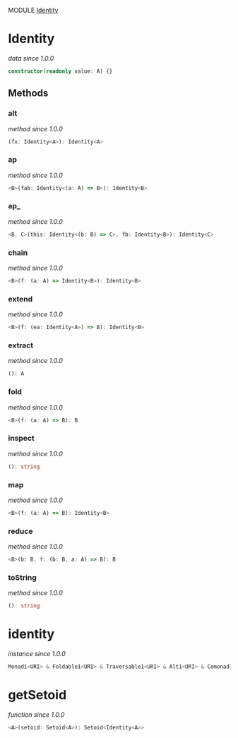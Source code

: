 MODULE [Identity](https://github.com/gcanti/fp-ts/blob/master/src/Identity.ts)

# Identity

_data_
_since 1.0.0_

```ts
constructor(readonly value: A) {}
```

## Methods

### alt

_method_
_since 1.0.0_

```ts
(fx: Identity<A>): Identity<A>
```

### ap

_method_
_since 1.0.0_

```ts
<B>(fab: Identity<(a: A) => B>): Identity<B>
```

### ap\_

_method_
_since 1.0.0_

```ts
<B, C>(this: Identity<(b: B) => C>, fb: Identity<B>): Identity<C>
```

### chain

_method_
_since 1.0.0_

```ts
<B>(f: (a: A) => Identity<B>): Identity<B>
```

### extend

_method_
_since 1.0.0_

```ts
<B>(f: (ea: Identity<A>) => B): Identity<B>
```

### extract

_method_
_since 1.0.0_

```ts
(): A
```

### fold

_method_
_since 1.0.0_

```ts
<B>(f: (a: A) => B): B
```

### inspect

_method_
_since 1.0.0_

```ts
(): string
```

### map

_method_
_since 1.0.0_

```ts
<B>(f: (a: A) => B): Identity<B>
```

### reduce

_method_
_since 1.0.0_

```ts
<B>(b: B, f: (b: B, a: A) => B): B
```

### toString

_method_
_since 1.0.0_

```ts
(): string
```

# identity

_instance_
_since 1.0.0_

```ts
Monad1<URI> & Foldable1<URI> & Traversable1<URI> & Alt1<URI> & Comonad1<URI> & ChainRec1<URI>
```

# getSetoid

_function_
_since 1.0.0_

```ts
<A>(setoid: Setoid<A>): Setoid<Identity<A>>
```
